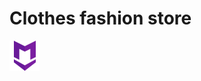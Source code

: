 # Clothes fashion store

![home section image](https://github.com/adam-p/markdown-here/raw/master/src/common/images/icon48.png)